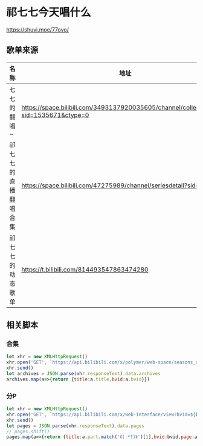 # 祁七七今天唱什么
https://shuvi.moe/77ovo/
## 歌单来源
|名称|地址|最后检查|数量|
|-----|-----|-----|-----|
|七七的翻唱~|https://space.bilibili.com/3493137920035605/channel/collectiondetail?sid=1535671&ctype=0|2024-01-19|26|
|祁七七的直播翻唱合集|https://space.bilibili.com/47275989/channel/seriesdetail?sid=3580738|2024-01-19|998|
|祁七七的动态歌单|https://t.bilibili.com/814493547863474280|2024-01-19|184|
## 相关脚本
### 合集
```javascript
let xhr = new XMLHttpRequest()
xhr.open('GET', `https://api.bilibili.com/x/polymer/web-space/seasons_archives_list?mid=${uid}&season_id=${sid}&sort_reverse=false&page_num=1&page_size=100`, false)
xhr.send()
let archives = JSON.parse(xhr.responseText).data.archives
archives.map(a=>{return {title:a.title,bvid:a.bvid}})
```
### 分P
```javascript
let xhr = new XMLHttpRequest()
xhr.open('GET', `https://api.bilibili.com/x/web-interface/view?bvid=${bvid}`, false)
xhr.send()
let pages = JSON.parse(xhr.responseText).data.pages
// pages.shift()
pages.map(a=>{return {title:a.part.match('《(.*?)》')[1],bvid:bvid,page:a.page}})
```
